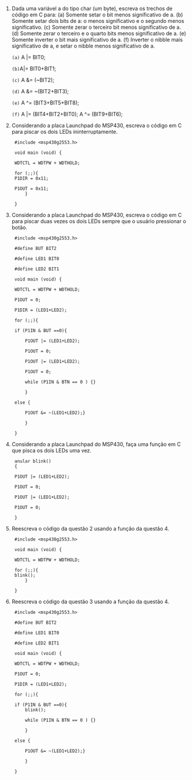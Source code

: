 1. Dada uma variável a do tipo char (um byte), escreva os trechos de código em C para: (a) Somente setar o bit menos significativo de a. (b) Somente setar dois bits de a: o menos significativo e o segundo menos significativo. (c) Somente zerar o terceiro bit menos significativo de a. (d) Somente zerar o terceiro e o quarto bits menos significativo de a. (e) Somente inverter o bit mais significativo de a. (f) Inverter o nibble mais significativo de a, e setar o nibble menos significativo de a.

	`(a)` A |= BIT0; 

	`(b)`A|= BIT0+BIT1;

	`(c)` A &= (~BIT2); 

	`(d)` A &= ~(BIT2+BIT3); 

	`(e)` A ^= (BIT3+BIT5+BIT8); 

	`(f)` A |= (BIT4+BIT2+BIT0); A ^= (BIT9+BIT6);

2. Considerando a placa Launchpad do MSP430, escreva o código em C para piscar os dois LEDs ininterruptamente.
	
		#include <msp430g2553.h>
	
		void main (void) {
	
		WDTCTL = WDTPW + WDTHOLD;
	
		for (;;){
		P1DIR = 0x11;
	
		P1OUT = 0x11;
			}

		}

3. Considerando a placa Launchpad do MSP430, escreva o código em C para piscar duas vezes os dois LEDs sempre que o usuário pressionar o botão.
	
		#include <msp430g2553.h>
	
		#define BUT BIT2
	
		#define LED1 BIT0
	
		#define LED2 BIT1
	
		void main (void) {
	
		WDTCTL = WDTPW + WDTHOLD;
	
		P1OUT = 0;
	
		P1DIR = (LED1+LED2);
	
		for (;;){
	
		if (P1IN & BUT ==0){
		
			P1OUT |= (LED1+LED2);
			
			P1OUT = 0;
			
			P1OUT |= (LED1+LED2);
			
			P1OUT = 0;
			
			while (P1IN & BTN == 0 ) {}
		
			}
			
		else {
		
			P1OUT &= ~(LED1+LED2);}
			
			}
		
		}


4. Considerando a placa Launchpad do MSP430, faça uma função em C que pisca os dois LEDs uma vez.

		anular blink()
		{
		
		P1OUT |= (LED1+LED2);
			
		P1OUT = 0;
			
		P1OUT |= (LED1+LED2);
			
		P1OUT = 0;
		
		}	

5. Reescreva o código da questão 2 usando a função da questão 4.
	
		#include <msp430g2553.h>
	
		void main (void) {
	
		WDTCTL = WDTPW + WDTHOLD;
	
		for (;;){
		blink();
			}

		}

6. Reescreva o código da questão 3 usando a função da questão 4.

	
		#include <msp430g2553.h>
	
		#define BUT BIT2
	
		#define LED1 BIT0
	
		#define LED2 BIT1
	
		void main (void) {
	
		WDTCTL = WDTPW + WDTHOLD;
	
		P1OUT = 0;
	
		P1DIR = (LED1+LED2);
	
		for (;;){
	
		if (P1IN & BUT ==0){
			blink();
			
			while (P1IN & BTN == 0 ) {}
		
			}
			
		else {
		
			P1OUT &= ~(LED1+LED2);}
			
			}
		
		}
